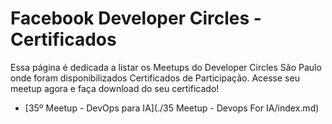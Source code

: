 # Facebook Developer Circles - Certificados

Essa página é dedicada a listar os Meetups do Developer Circles São Paulo onde foram disponibilizados Certificados de Participação. Acesse seu meetup agora e faça download do seu certificado!

- [35º Meetup - DevOps para IA](./35 Meetup - Devops For IA/index.md)

